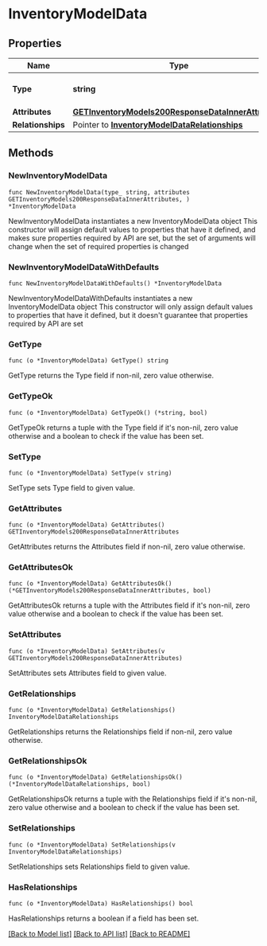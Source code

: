 # InventoryModelData

## Properties

Name | Type | Description | Notes
------------ | ------------- | ------------- | -------------
**Type** | **string** | The resource&#39;s type | 
**Attributes** | [**GETInventoryModels200ResponseDataInnerAttributes**](GETInventoryModels200ResponseDataInnerAttributes.md) |  | 
**Relationships** | Pointer to [**InventoryModelDataRelationships**](InventoryModelDataRelationships.md) |  | [optional] 

## Methods

### NewInventoryModelData

`func NewInventoryModelData(type_ string, attributes GETInventoryModels200ResponseDataInnerAttributes, ) *InventoryModelData`

NewInventoryModelData instantiates a new InventoryModelData object
This constructor will assign default values to properties that have it defined,
and makes sure properties required by API are set, but the set of arguments
will change when the set of required properties is changed

### NewInventoryModelDataWithDefaults

`func NewInventoryModelDataWithDefaults() *InventoryModelData`

NewInventoryModelDataWithDefaults instantiates a new InventoryModelData object
This constructor will only assign default values to properties that have it defined,
but it doesn't guarantee that properties required by API are set

### GetType

`func (o *InventoryModelData) GetType() string`

GetType returns the Type field if non-nil, zero value otherwise.

### GetTypeOk

`func (o *InventoryModelData) GetTypeOk() (*string, bool)`

GetTypeOk returns a tuple with the Type field if it's non-nil, zero value otherwise
and a boolean to check if the value has been set.

### SetType

`func (o *InventoryModelData) SetType(v string)`

SetType sets Type field to given value.


### GetAttributes

`func (o *InventoryModelData) GetAttributes() GETInventoryModels200ResponseDataInnerAttributes`

GetAttributes returns the Attributes field if non-nil, zero value otherwise.

### GetAttributesOk

`func (o *InventoryModelData) GetAttributesOk() (*GETInventoryModels200ResponseDataInnerAttributes, bool)`

GetAttributesOk returns a tuple with the Attributes field if it's non-nil, zero value otherwise
and a boolean to check if the value has been set.

### SetAttributes

`func (o *InventoryModelData) SetAttributes(v GETInventoryModels200ResponseDataInnerAttributes)`

SetAttributes sets Attributes field to given value.


### GetRelationships

`func (o *InventoryModelData) GetRelationships() InventoryModelDataRelationships`

GetRelationships returns the Relationships field if non-nil, zero value otherwise.

### GetRelationshipsOk

`func (o *InventoryModelData) GetRelationshipsOk() (*InventoryModelDataRelationships, bool)`

GetRelationshipsOk returns a tuple with the Relationships field if it's non-nil, zero value otherwise
and a boolean to check if the value has been set.

### SetRelationships

`func (o *InventoryModelData) SetRelationships(v InventoryModelDataRelationships)`

SetRelationships sets Relationships field to given value.

### HasRelationships

`func (o *InventoryModelData) HasRelationships() bool`

HasRelationships returns a boolean if a field has been set.


[[Back to Model list]](../README.md#documentation-for-models) [[Back to API list]](../README.md#documentation-for-api-endpoints) [[Back to README]](../README.md)


